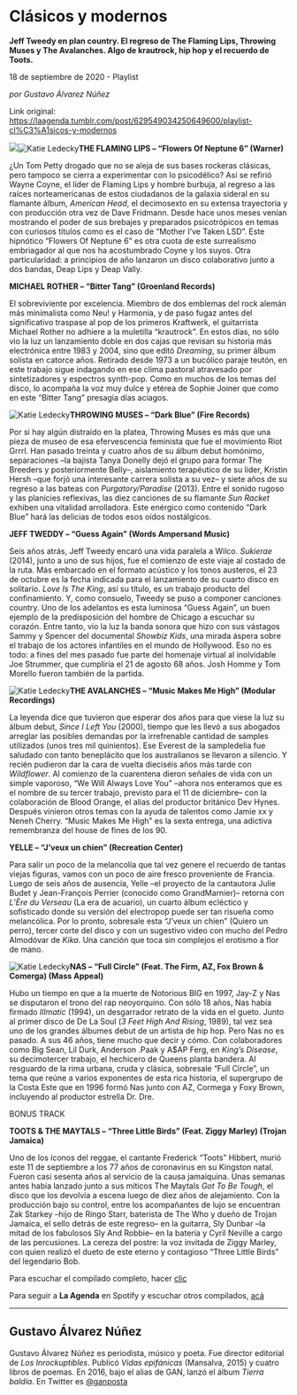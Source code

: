 # Clásicos y modernos

**Jeff Tweedy en plan country. El regreso de The Flaming Lips, Throwing Muses y The Avalanches. Algo de krautrock, hip hop y el recuerdo de Toots.**

18 de septiembre de 2020 - Playlist

_por Gustavo Álvarez Núñez_

Link original: https://laagenda.tumblr.com/post/629549034250649600/playlist-cl%C3%A1sicos-y-modernos

![](https://64.media.tumblr.com/9f42eb3fd42bb06b00c33501e6d47c4e/0968fb45c824607e-30/s500x750/10b8d25a80b0c3e80eb4f426ae79406bc382cf80.gifv)![Katie Ledecky](https://64.media.tumblr.com/b399941a1c05869477296ddbd892910f/0968fb45c824607e-ab/s400x600/165b553c023f992363ed41510d54e1e74b757408.jpg)**THE FLAMING LIPS – “Flowers Of Neptune 6” (Warner)**  

¿Un Tom Petty drogado que no se aleja de sus bases rockeras clásicas, pero tampoco se cierra a experimentar con lo psicodélico? Así se refirió Wayne Coyne, el líder de Flaming Lips y hombre burbuja, al regreso a las raíces norteamericanas de estos ciudadanos de la galaxia sideral en su flamante álbum, *American Head*, el decimosexto en su extensa trayectoria y con producción otra vez de Dave Fridmann. Desde hace unos meses venían mostrando el poder de sus brebajes y preparados psicotrópicos en temas con curiosos títulos como es el caso de “Mother I’ve Taken LSD”. Este hipnótico “Flowers Of Neptune 6” es otra cuota de este surrealismo embriagador al que nos ha acostumbrado Coyne y los suyos. Otra particularidad: a principios de año lanzaron un disco colaborativo junto a dos bandas, Deap Lips y Deap Vally.

**MICHAEL ROTHER – “Bitter Tang” (Groenland Records)**  

El sobreviviente por excelencia. Miembro de dos emblemas del rock alemán más minimalista como Neu! y Harmonia, y de paso fugaz antes del significativo traspase al pop de los primeros Kraftwerk, el guitarrista Michael Rother no adhiere a la muletilla “krautrock”. En estos días, no sólo vio la luz un lanzamiento doble en dos cajas que revisan su historia más electrónica entre 1983 y 2004, sino que editó *Dreaming*, su primer álbum solista en catorce años. Retirado desde 1973 a un bucólico paraje teutón, en este trabajo sigue indagando en ese clima pastoral atravesado por sintetizadores y espectros synth-pop. Como en muchos de los temas del disco, lo acompaña la voz muy dulce y etérea de Sophie Joiner que como en este “Bitter Tang” presagia días aciagos.

![Katie Ledecky](https://64.media.tumblr.com/2df04cef2c8534a2405720ca6c27f26b/0968fb45c824607e-5d/s400x600/3919a13c94b377187449a5b3e5b7280eba4dda6a.jpg)**THROWING MUSES – “Dark Blue” (Fire Records)**  

Por si hay algún distraído en la platea, Throwing Muses es más que una pieza de museo de esa efervescencia feminista que fue el movimiento Riot Grrrl. Han pasado treinta y cuatro años de su álbum debut homónimo, separaciones –la bajista Tanya Donelly dejó el grupo para formar The Breeders y posteriormente Belly–, aislamiento terapéutico de su líder, Kristin Hersh –que forjó una interesante carrera solista a su vez– y siete años de su regreso a las bateas con *Purgatory/Paradise* (2013). Entre el sonido rugoso y las planicies reflexivas, las diez canciones de su flamante *Sun Racket* exhiben una vitalidad arrolladora. Este enérgico como contenido “Dark Blue” hará las delicias de todos esos oídos nostálgicos.

**JEFF TWEDDY – “Guess Again” (Words Ampersand Music)**  

Seis años atrás, Jeff Tweedy encaró una vida paralela a Wilco. *Sukierae* (2014), junto a uno de sus hijos, fue el comienzo de este viaje al costado de la ruta. Más embarcado en el formato acústico y los tonos austeros, el 23 de octubre es la fecha indicada para el lanzamiento de su cuarto disco en solitario. *Love Is The King*, así su título, es un trabajo producto del confinamiento. Y, como consuelo, Tweedy se puso a componer canciones country. Uno de los adelantos es esta luminosa “Guess Again”, un buen ejemplo de la predisposición del hombre de Chicago a escuchar su corazón. Entre tanto, vio la luz la banda sonora que hizo con sus vástagos Sammy y Spencer del documental *Showbiz Kids*, una mirada áspera sobre el trabajo de los actores infantiles en el mundo de Hollywood. Eso no es todo: a fines del mes pasado fue parte del homenaje virtual al inolvidable Joe Strummer, que cumpliría el 21 de agosto 68 años. Josh Homme y Tom Morello fueron también de la partida.

![Katie Ledecky](https://64.media.tumblr.com/90e3bdb7f665580cabe9700b26e81455/0968fb45c824607e-c2/s400x600/bd04b5f4c5f9393f710edd9e8e5674a7f013fcb2.png)**THE AVALANCHES – “Music Makes Me High” (Modular Recordings)**  

La leyenda dice que tuvieron que esperar dos años para que viese la luz su álbum debut, *Since I Left You* (2000), tiempo que les llevó a sus abogados arreglar las posibles demandas por la irrefrenable cantidad de samples utilizados (unos tres mil quinientos). Ese Everest de la sampledelia fue saludado con tanto beneplácito que los australianos se llevaron a silencio. Y recién pudieron dar la cara de vuelta dieciséis años más tarde con *Wildflower*. Al comienzo de la cuarentena dieron señales de vida con un simple vaporoso, “We Will Always Love You” –ahora nos enteramos que es el nombre de su tercer trabajo, previsto para el 11 de diciembre– con la colaboración de Blood Orange, el alias del productor británico Dev Hynes. Después vinieron otros temas con la ayuda de talentos como Jamie xx y Neneh Cherry. “Music Makes Me High” es la sexta entrega, una adictiva remembranza del house de fines de los 90.

**YELLE – “J’veux un chien” (Recreation Center)**  

Para salir un poco de la melancolía que tal vez genere el recuerdo de tantas viejas figuras, vamos con un poco de aire fresco proveniente de Francia. Luego de seis años de ausencia, Yelle –el proyecto de la cantautora Julie Budet y Jean-François Perrier (conocido como GrandMarnier)– retorna con *L’Ère du Verseau* (La era de acuario), un cuarto álbum ecléctico y sofisticado donde su versión del electropop puede ser tan risueña como melancólica. Por lo pronto, sobresale esta “J’veux un chien” (Quiero un perro), tercer corte del disco y con un sugestivo video con mucho del Pedro Almodóvar de *Kika*. Una canción que toca sin complejos el erotismo a flor de mano.

![Katie Ledecky](https://64.media.tumblr.com/31aebcbd19df0d11e559685169bfd63a/0968fb45c824607e-50/s400x600/5d6a7943c76daba9f8f2182277ee85f1957d3edc.jpg)**NAS – “Full Circle” (Feat. The Firm, AZ, Fox Brown & Comerga) (Mass Appeal)**  

Hubo un tiempo en que a la muerte de Notorious BIG en 1997, Jay-Z y Nas se disputaron el trono del rap neoyorquino. Con sólo 18 años, Nas había firmado *Illmatic* (1994), un desgarrador retrato de la vida en el gueto. Junto al primer disco de De La Soul (*3 Feet High And Rising*, 1989), tal vez sea uno de los grandes álbumes debut de un artista de hip hop. Pero Nas no es pasado. A sus 46 años, tiene mucho que decir y cómo. Con colaboradores como Big Sean, Lil Durk, Anderson .Paak y A$AP Ferg, en *King’s Disease*, su decimotercer trabajo, el hechicero de Queens planta bandera. Al resguardo de la rima urbana, cruda y clásica, sobresale “Full Circle”, un tema que reúne a varios exponentes de esta rica historia, el supergrupo de la Costa Este que en 1996 formó Nas junto con AZ, Cormega y Foxy Brown, incluyendo al productor estrella Dr. Dre.

BONUS TRACK

**TOOTS & THE MAYTALS – “Three Little Birds” (Feat. Ziggy Marley) (Trojan Jamaica)**  

Uno de los íconos del reggae, el cantante Frederick “Toots” Hibbert, murió este 11 de septiembre a los 77 años de coronavirus en su Kingston natal. Fueron casi sesenta años al servicio de la causa jamaiquina. Unas semanas antes había lanzado junto a sus míticos The Maytals *Got To Be Tough*, el disco que los devolvía a escena luego de diez años de alejamiento. Con la producción bajo su control, entre los acompañantes de lujo se encuentran Zak Starkey –hijo de Ringo Starr, baterista de The Who y dueño de Trojan Jamaica, el sello detrás de este regreso– en la guitarra, Sly Dunbar –la mitad de los fabulosos Sly And Robbie– en la batería y Cyril Neville a cargo de las percusiones. La cereza del postre: la voz invitada de Ziggy Marley, con quien realizó el dueto de este eterno y contagioso “Three Little Birds” del legendario Bob.

Para escuchar el compilado completo, hacer [clic](https://t.umblr.com/redirect?z=https%3A%2F%2Fopen.spotify.com%2Fembed%2Fplaylist%2F3DWCmDlZZhrle4hRYdSFIL&t=ZmRiZDljOTA2ZDk5NDk1MTFjYjU1YWUzMDcxZmNjNjJlYWVjZTY1ZCxzVGd4eEFUZQ%3D%3D&b=t%3AXDz46txpppLgDp7rJlWQpw&p=https%3A%2F%2Flaagenda.tumblr.com%2Fpost%2F629549034250649600%2Fplaylist-cl%25C3%25A1sicos-y-modernos&m=1&ts=1705436663)

Para seguir a **La Agenda** en Spotify y escuchar otros compilados, [acá](https://t.umblr.com/redirect?z=https%3A%2F%2Fopen.spotify.com%2Fuser%2Fsw7jovcft51wn1tjheb4njibk&t=MmYyYjI1OGQ2NWJiNDdkNzU1NDdjMTg1YTAxNDA1Yjk5YjNiYTBiNCxzVGd4eEFUZQ%3D%3D&b=t%3AXDz46txpppLgDp7rJlWQpw&p=https%3A%2F%2Flaagenda.tumblr.com%2Fpost%2F629549034250649600%2Fplaylist-cl%25C3%25A1sicos-y-modernos&m=1&ts=1705436663)

  




---

 Gustavo Álvarez Núñez
----------------------

 Gustavo Álvarez Núñez es periodista, músico y poeta. Fue director editorial de *Los Inrockuptibles*. Publicó *Vidas epifánicas* (Mansalva, 2015) y cuatro libros de poemas. En 2016, bajo el alias de GAN, lanzó el álbum *Tierra baldía*. En Twitter es [@ganposta](https://twitter.com/ganposta?lang=es) 

